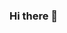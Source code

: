 ### Hi there 👋

<!--
**LilFatFrank/lilfatfrank** is a ✨ _special_ ✨ repository because its `README.md` (this file) appears on your GitHub profile.

Here are some ideas to get you started:

- 🔭 I’m currently working on building a DeFi protocol.
- 🌱 I’m currently learning solidity to become a full stack web3 engineer.
- 👯 I’m looking to collaborate on web3 projects.
- 🧐 Curious about the world and it's ways.
- 📫 How to reach me: karan.parsnani@ymail.com
- 😄 Hobbies: Working out, Playing football (soccer) and music (amateur guitarist 🎸)
- ⚡ Fun fact: Spider webs were used as bandages in ancient times.
-->
